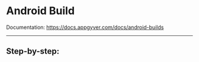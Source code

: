 # Android Build

Documentation: https://docs.appgyver.com/docs/android-builds

---------------------------------------------------------------

## Step-by-step:
